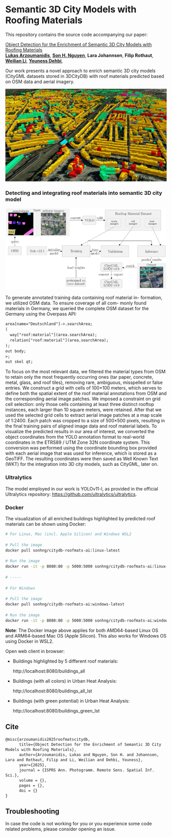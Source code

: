 # Semantic 3D City Models with Roofing Materials

This repository contains the source code accompanying our paper:

[Object Detection for the Enrichment of Semantic 3D City Models with Roofing Materials]() </br>
[**Lukas Arzoumanidis**](https://github.com/luarzou),
[**Son H. Nguyen**](https://github.com/Son-HNguyen),
**Lara Johannsen**,
**Filip Rothaut**,
[**Weilian Li**](https://vgewilliam.github.io/),
[**Youness Dehbi**](https://www.hcu-hamburg.de/en/youness-dehbi), 

Our work presents a novel approach to enrich semantic 3D city models (CityGML datasets stored in 3DCityDB) with roof materials predicted based on OSM data and aerial imagery.

![Buildings_Highlighted_Big_6.png](images/Buildings_Highlighted_Big_6.png)

### Detecting and integrating roof materials into semantic 3D city model

![pipeline.png](images/pipeline.png)

To generate annotated training data containing roof material in-
formation, we utilized OSM data. To ensure coverage of all com-
monly found materials in Germany, we queried the complete
OSM dataset for the Germany using the Overpass API: 

```xml
area[name="Deutschland"]->.searchArea;
(
  way["roof:material"](area.searchArea);
  relation["roof:material"](area.searchArea);
);
out body;
>;
out skel qt;
```

To focus on the most relevant data, we filtered the material types from OSM to retain only the most frequently occurring ones (tar paper, concrete, metal, glass, and roof tiles), removing rare, ambiguous, misspelled or false entries. We construct a grid with cells of 100×100 meters, which serves to define both the spatial extent of the roof material annotations from OSM and the corresponding aerial image patches. We imposed a constraint on grid cell selection: only those cells containing at least three distinct rooftop instances, each larger than 10 square meters, were retained. After that we used the selected grid cells to extract aerial image patches at a map scale of 1:2400. Each patch was cropped to a size of 500×500 pixels, resulting in the final training pairs of aligned image data and roof material labels. To visualize the predicted results in our area of interest, we converted the object coordinates from the YOLO annotation format to real-world coordinates in the ETRS89 / UTM Zone 32N coordinate system. This conversion was performed using the coordinate bounding box provided with each aerial image that was used for inference, which is stored as a GeoTIFF. The resulting coordinates were then saved as Well Known Text (WKT) for the integration into 3D city models, such as CityGML, later on.

### Ultralytics

The model employed in our work is YOLOv11-l, as provided in the official Ultralytics repository: https://github.com/ultralytics/ultralytics.

### Docker 

The visualization of all enriched buildings highlighted by predicted roof materials can be shown using Docker:

```bash
# For Linux, Mac (incl. Apple Silicon) and Windows WSL2

# Pull the image 
docker pull sonhng/citydb-roofmats-ai:linux-latest

# Run the image
docker run -it -p 8080:80 -p 5000:5000 sonhng/citydb-roofmats-ai:linux-latest

# -----

# For Windows

# Pull the image
docker pull sonhng/citydb-roofmats-ai:windows-latest

# Run the image
docker run -it -p 8080:80 -p 5000:5000 sonhng/citydb-roofmats-ai:windows-latest
```

**Note**: The Docker image above applies for both AMD64-based Linux OS and ARM64-based Mac OS (Apple Silicon).
This also works for Windows OS using Docker in WSL2.

Open web client in browser:

+ Buildings highlighted by 5 different roof materials:

  http://localhost:8080/buildings_all

+ Buildings (with all colors) in Urban Heat Analysis:

  http://localhost:8080/buildings_all_lst

+ Buildings (with green potential) in Urban Heat Analysis:

  http://localhost:8080/buildings_green_lst


## Cite

<pre><code>@misc{arzoumanidis2025roofmatscitydb,
      title={Object Detection for the Enrichment of Semantic 3D City Models with Roofing Materials},
      author={Arzoumanidis, Lukas and Nguyen, Son H. and Johannsen, Lara and Rothaut, Filip and Li, Weilian and Dehbi, Youness},
      year={2025},
      journal = {ISPRS Ann. Photogramm. Remote Sens. Spatial Inf. Sci.},
      volume = {},
      pages = {},
      doi = {}
}</code></pre>

## Troubleshooting

In case the code is not working for you or you experience some code related problems, please consider opening an issue.